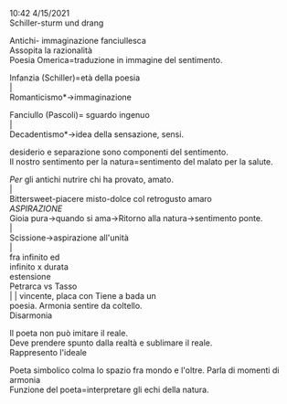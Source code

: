 10:42 4/15/2021  
Schiller-sturm und drang  
  
  
Antichi- immaginazione fanciullesca  
Assopita la razionalità  
Poesia Omerica=traduzione in immagine del sentimento.   
  
Infanzia (Schiller)=età della poesia  
	     |  
	Romanticismo*->immaginazione  
  
Fanciullo (Pascoli)= sguardo ingenuo  
	     |  
	Decadentismo*->idea della sensazione, sensi.  
  
desiderio e separazione sono componenti del sentimento.   
Il nostro sentimento per la natura=sentimento del malato per la salute.  
  
*Per* gli antichi nutrire chi ha provato, amato.  
 |  
Bittersweet-piacere misto-dolce col retrogusto amaro  
*ASPIRAZIONE*  
Gioia pura->quando si ama->Ritorno alla natura->sentimento ponte.  
						    |  
						Scissione->aspirazione all'unità  
									     |  
									fra infinito ed  
									infinito x durata  
									estensione  
	Petrarca     vs    Tasso  
		 |   |
vincente, placa con	Tiene a bada un   
poesia. Armonia		sentire da coltello.  
			Disarmonia  
  
Il poeta non può imitare il reale.   
Deve prendere spunto dalla realtà e sublimare il reale.  
		                    Rappresento l'ideale  
  
Poeta simbolico colma lo spazio fra mondo e l'oltre. Parla di momenti di armonia  
Funzione del poeta=interpretare gli echi della natura.  
